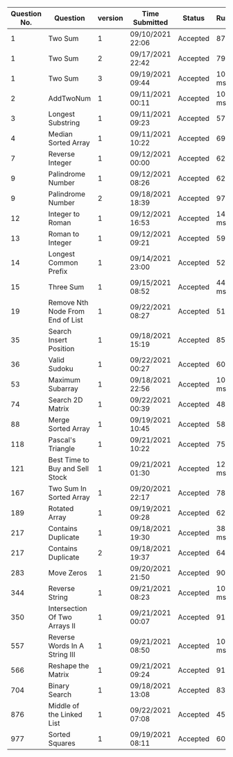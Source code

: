 | Question No. | Question | version | Time Submitted | Status | Runtime | Memory | Language | Runtime Percentile | Memory Percentile |
|---|---|---|---|---|---|---|---|---|---|
| 1 | Two Sum | 1 | 09/10/2021 22:06 | Accepted | 870 ms | 69.8 MB | Scala | 12.9% | 12.9% |
| 1 | Two Sum | 2 | 09/17/2021 22:42 | Accepted | 796 ms | 70.3 MB | Scala | 28.69% | 20.78% |
| 1 | Two Sum | 3 | 09/19/2021 09:44 | Accepted | 1018 ms | 75.6 MB | Scala | 33.47% | 20.67% |
| 2 | AddTwoNum | 1 | 09/11/2021 00:11 | Accepted | 1018 ms | 75.6 MB | scala | 8.9% | 15.7% |
| 3 | Longest Substring | 1 | 09/11/2021 09:23 | Accepted | 572 ms | 51.8 MB | scala | 57% | 61% |
| 4 | Median Sorted Array | 1 | 09/11/2021 10:22 | Accepted | 692 ms | 55.4 MB | scala | 46% | 39% |
| 7 | Reverse Integer | 1 | 09/12/2021 00:00 | Accepted | 624 ms | 61.4 MB | scala | 10.75% | 5.38% |
| 9 | Palindrome Number | 1 | 09/12/2021 08:26 | Accepted | 628 ms | 53.2 MB | scala | 13% | 14.8% |
| 9 | Palindrome Number | 2 | 09/18/2021 18:39 | Accepted | 979 ms | 83.2 MB | scala | 5.18% | 6.22% |
| 12 | Integer to Roman | 1 | 09/12/2021 16:53 | Accepted | 1456 ms | 90.8 MB | scala | 6.56% | 6.56% |
| 13 | Roman to Integer | 1 | 09/12/2021 09:21 | Accepted | 596 ms | 51.8 MB | scala | 27.6% | 46.6% |
| 14 | Longest Common Prefix | 1 | 09/14/2021 23:00 | Accepted | 524 ms | 51.5 MB | scala | 39.8% | 42.1% |
| 15 | Three Sum | 1 | 09/15/2021 08:52 | Accepted | 4425 ms | 441.4 MB | scala | 6.85% | 5.48% |
| 19 | Remove Nth Node From End of List | 1 | 09/22/2021 08:27 | Accepted | 512 ms | 53.9 MB | scala | 43.10% | 44.83% |
| 35 | Search Insert Position | 1 | 09/18/2021 15:19 | Accepted | 859 ms | 67.3 MB | scala | 6.02% | 13.25% |
| 36 | Valid Sudoku | 1 | 09/22/2021 00:27 | Accepted | 608 ms | 52.7 MB | scala | 29.41% | 44.12% |
| 53 | Maximum Subarray | 1 | 09/18/2021 22:56 | Accepted | 1033 ms | 183.3 MB | scala | 5.30% | 5.30% |
| 74 | Search 2D Matrix | 1 | 09/22/2021 00:39 | Accepted | 484 ms | 51.4 MB | scala | 42.86% | 42.86% |
| 88 | Merge Sorted Array | 1 | 09/19/2021 10:45 | Accepted | 585 ms | 63.8 MB | scala | 16.67% | 5.56% |
| 118 | Pascal's Triangle | 1 | 09/21/2021 10:22 | Accepted | 751 ms | 61.1 MB | scala | 27.12% | 13.56% |
| 121 | Best Time to Buy and Sell Stock | 1 | 09/21/2021 01:30 | Accepted | 1278 ms | 90 MB | scala | 5.21% | 20.83% |
| 167 | Two Sum In Sorted Array | 1 | 09/20/2021 22:17 | Accepted | 785 ms | 66.9 MB | scala | 36.21% | 29.31% |
| 189 | Rotated Array | 1 | 09/19/2021 09:28 | Accepted | 620 ms | 63 MB | scala | 86.36% | 96.97% |
| 217 | Contains Duplicate | 1 | 09/18/2021 19:30 | Accepted | 3805 ms | 734.6 MB | scala | 5.08% | 5.08% |
| 217 | Contains Duplicate | 2 | 09/18/2021 19:37 | Accepted | 648 ms | 59.1 MB | scala | 50.85% | 77.12% |
| 283 | Move Zeros | 1 | 09/20/2021 21:50 | Accepted | 908 ms | 67.9 MB | scala | 12.50% | 20.83% |
| 344 | Reverse String | 1 | 09/21/2021 08:23 | Accepted | 1092 ms | 86.2 MB | scala | 20% | 30% |
| 350 | Intersection Of Two Arrays II | 1 | 09/21/2021 00:07 | Accepted | 914 ms | 69.4 MB | scala | 20.15% | 12.69% |
| 557 | Reverse Words In A String III | 1 | 09/21/2021 08:50 | Accepted | 1005 ms | 81.6 MB | scala | 18.52% | 25.93% |
| 566 | Reshape the Matrix | 1 | 09/21/2021 09:24 | Accepted | 917 ms | 79.2 MB | scala | 38.46% | 7.69% |
| 704 | Binary Search | 1 | 09/18/2021 13:08 | Accepted | 839 ms | 84.3 MB | scala | 41.86% | 10.46% |
| 876 | Middle of the Linked List | 1 | 09/22/2021 07:08 | Accepted | 452 ms | 53.4 MB | scala | 67.74% | 48.39% |
| 977 | Sorted Squares | 1 | 09/19/2021 08:11 | Accepted | 604 ms | 53.1 MB | scala | 73.47% | 58.16% |